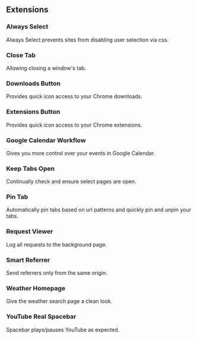 ## Extensions

### Always Select

Always Select prevents sites from disabling user selection via css.

### Close Tab

Allowing closing a window's tab.

### Downloads Button

Provides quick icon access to your Chrome downloads.

### Extensions Button

Provides quick icon access to your Chrome extensions.

### Google Calendar Workflow

Gives you more control over your events in Google Calendar.

### Keep Tabs Open

Continually check and ensure select pages are open.

### Pin Tab

Automatically pin tabs based on url patterns and quickly pin and unpin your tabs.

### Request Viewer

Log all requests to the background page.

### Smart Referrer

Send referrers only from the same origin.

### Weather Homepage

Give the weather search page a clean look.

### YouTube Real Spacebar

Spacebar plays/pauses YouTube as expected.
